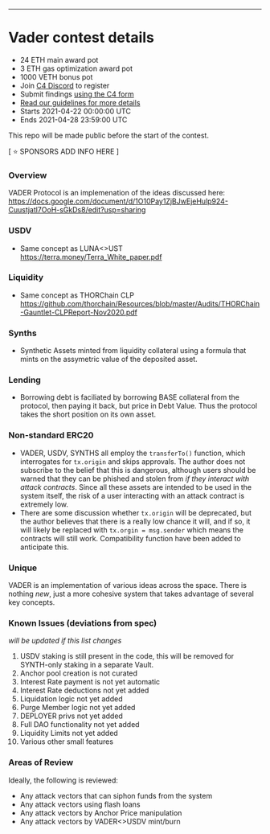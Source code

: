 ---

# Vader contest details
- 24 ETH main award pot
- 3 ETH gas optimization award pot
- 1000 VETH bonus pot
- Join [C4 Discord](https://discord.gg/EY5dvm3evD) to register
- Submit findings [using the C4 form](https://c4-vader.netlify.app/)
- [Read our guidelines for more details](https://code423n4.com/compete)
- Starts 2021-04-22 00:00:00 UTC
- Ends 2021-04-28 23:59:00 UTC

This repo will be made public before the start of the contest.

[ ⭐️ SPONSORS ADD INFO HERE ]

### Overview
VADER Protocol is an implemenation of the ideas discussed here:
https://docs.google.com/document/d/1O10Pay1ZjBJwEjeHulp924-Cuustjatl7OoH-sGkDs8/edit?usp=sharing

### USDV
* Same concept as LUNA<>UST
https://terra.money/Terra_White_paper.pdf

### Liquidity
* Same concept as THORChain CLP 
https://github.com/thorchain/Resources/blob/master/Audits/THORChain-Gauntlet-CLPReport-Nov2020.pdf

### Synths
* Synthetic Assets minted from liquidity collateral using a formula that mints on the assymetric value of the deposited asset. 

### Lending
* Borrowing debt is faciliated by borrowing BASE collateral from the protocol, then paying it back, but price in Debt Value. Thus the protocol takes the short position on its own asset. 

### Non-standard ERC20
* VADER, USDV, SYNTHS all employ the `transferTo()` function, which interrogates for `tx.origin` and skips approvals. The author does not subscribe to the belief that this is dangerous, although users should be warned that they can be phished and stolen from *if they interact with attack contracts*. Since all these assets are intended to be used in the system itself, the risk of a user interacting with an attack contract is extremely low. 
* There are some discussion whether `tx.origin` will be deprecated, but the author believes that there is a really low chance it will, and if so, it will likely be replaced with `tx.orgin = msg.sender` which means the contracts will still work. Compatibility function have been added to anticipate this. 

### Unique
VADER is an implementation of various ideas across the space. There is nothing *new*, just a more cohesive system that takes advantage of several key concepts. 

### Known Issues (deviations from spec)
*will be updated if this list changes*
1) USDV staking is still present in the code, this will be removed for SYNTH-only staking in a separate Vault. 
2) Anchor pool creation is not curated
3) Interest Rate payment is not yet automatic
4) Interest Rate deductions not yet added
5) Liquidation logic not yet added
6) Purge Member logic not yet added
7) DEPLOYER privs not yet added
8) Full DAO functionality not yet added
9) Liquidity Limits not yet added
10) Various other small features

### Areas of Review

Ideally, the following is reviewed:
* Any attack vectors that can siphon funds from the system
* Any attack vectors using flash loans
* Any attack vectors by Anchor Price manipulation
* Any attack vectors by VADER<>USDV mint/burn




